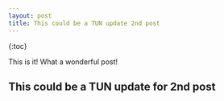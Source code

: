 ```yaml
---
layout: post
title: This could be a TUN update 2nd post
---
```

{:toc}

This is it!
What a wonderful post!

## This could be a TUN update for 2nd post
